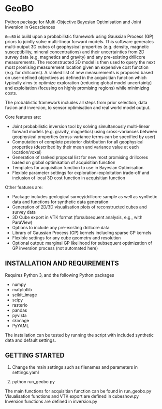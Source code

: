 GeoBO
==========================================

Python package for Multi-Objective Bayesian Optimisation and Joint Inversion in Geosciences

``GeoBO`` is build upon a probabilistic framework using Gaussian Process (GP) priors to jointly solve multi-linear forward models. This software generates multi-output 3D cubes of geophysical properties (e.g. density, magnetic susceptibility, mineral concentrations) and their uncertainties from 2D survey data (e.g. magnetics and gravity) and any pre-existing drillcore measurements. The reconstructed 3D model is then used to query the next most promising measurement location given an expensive cost function (e.g. for drillcores). A ranked list of new measurements is proposed based on user-defined objectives as defined in the acquisitian function which typically aims to optimize exploration (reducing global model uncertainty) and exploitation (focusing on highly promising regions) while minimizing costs.

The probablistic framework includes all steps from  prior selection, data fusion and inversion, to sensor optimisation and real world model output.

Core features are:

 - Joint probabilistic inversion tool by solving simultanously multi-linear forward models (e.g. gravity, magnetics) using cross-variances between geophysical properties (cross-variance terms can be specified by user)
 - Computation of complete posterior distribution for all geophysical properties (described by their mean and variance value at each location/voxel) 
 - Generation of ranked proposal list for new most promising drillcores based on global optimisation of acquisitian function
 - Templates for acquisitian function to use in Bayesian Optimisation
 - Flexible parameter settings for exploration-exploitation trade-off and inclusion of local 3D cost function in acquisitian function 


Other features are:
 - Package includes geological survey/drillcore sample as well as synthetic data and functions for synthetic data generation
 - Generation of 2D/3D visualisation plots of reconstructed cubes and survey data
 - 3D Cube export in VTK format (forsubsequent analysis, e.g., with ParaView)
 - Options to include any pre-existing drillcore data 
 - Library of Gaussian Process (GP) kernels including sparse GP kernels
 - Flexible settings for any cube geometry and resolution
 - Optional output: marginal GP likelihood for subsequent optimization of GP inversion process (not automated here)


INSTALLATION AND REQUIREMENTS
-----------------------------

Requires Python 3, and the following Python packages
- numpy
- matplotlib
- scikit_image
- scipy
- rasterio
- pandas
- pyvista
- skimage
- PyYAML

The installation can be tested by running the script with included synthetic data and default settings.



GETTING STARTED 
---------------

1) Change the main settings such as filenames and parameters in settings.yaml

2) python run_geobo.py 


The main functions for acquisitian function  can be found in run_geobo.py
Visualisation functions and VTK export are defined in cubeshow.py
Inversion functions are defined in inversion.py 


